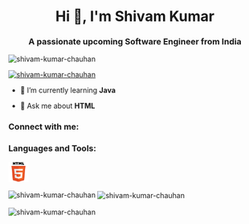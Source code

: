 <h1 align="center">Hi 👋, I'm Shivam Kumar</h1>
<h3 align="center">A passionate upcoming Software Engineer from India</h3>

<p align="left"> <img src="https://komarev.com/ghpvc/?username=shivam-kumar-chauhan&label=Profile%20views&color=0e75b6&style=flat" alt="shivam-kumar-chauhan" /> </p>

<p align="left"> <a href="https://github.com/ryo-ma/github-profile-trophy"><img src="https://github-profile-trophy.vercel.app/?username=shivam-kumar-chauhan" alt="shivam-kumar-chauhan" /></a> </p>

- 🌱 I’m currently learning **Java**

- 💬 Ask me about **HTML**

<h3 align="left">Connect with me:</h3>
<p align="left">
</p>

<h3 align="left">Languages and Tools:</h3>
<p align="left"> <a href="https://www.w3.org/html/" target="_blank" rel="noreferrer"> <img src="https://raw.githubusercontent.com/devicons/devicon/master/icons/html5/html5-original-wordmark.svg" alt="html5" width="40" height="40"/> </a></p>

<p><img align="left" src="https://github-readme-stats.vercel.app/api/top-langs?username=shivam-kumar-chauhan&show_icons=true&locale=en&layout=compact" alt="shivam-kumar-chauhan" /></p>

<p>&nbsp;<img align="center" src="https://github-readme-stats.vercel.app/api?username=shivam-kumar-chauhan&show_icons=true&locale=en" alt="shivam-kumar-chauhan" /></p>

<p><img align="center" src="https://github-readme-streak-stats.herokuapp.com/?user=shivam-kumar-chauhan&" alt="shivam-kumar-chauhan" /></p>

